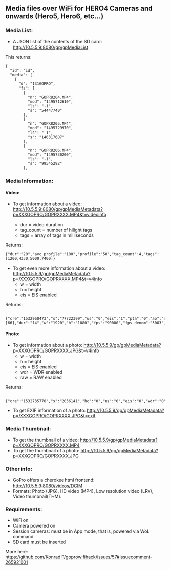 ## Media files over WiFi for HERO4 Cameras and onwards (Hero5, Hero6, etc...)

### Media List:

* A JSON list of the contents of the SD card: http://10.5.5.9:8080/gp/gpMediaList

This returns:

```
{
  "id": "id",
  "media": [
    {
      "d": "131GOPRO",
      "fs": [
        {
          "n": "GOPR8204.MP4",
          "mod": "1495712610",
          "ls": "-1",
          "s": "54447740"
        },
        {
          "n": "GOPR8205.MP4",
          "mod": "1495729970",
          "ls": "-1",
          "s": "146317687"
        },
        {
          "n": "GOPR8206.MP4",
          "mod": "1495730200",
          "ls": "-1",
          "s": "99545292"
        },
```

### Media Information:

#### Video:

* To get information about a video: http://10.5.5.9:8080/gp/gpMediaMetadata?p=XXXGOPRO/GOPRXXXX.MP4&t=videoinfo

	* dur = video duration
	* tag_count = number of hilight tags
	* tags = array of tags in milliseconds

Returns:

```
{"dur":"20","avc_profile":"100","profile":"50","tag_count":4,"tags":[1200,4330,5000,7400]}

```

* To get even more information about a video: http://10.5.5.9/gp/gpMediaMetadata?p=/XXXGOPRO/GOPRXXXX.MP4&t=v4info
	* w = width
	* h = height
	* eis = EIS enabled
	
Returns:

```

{"cre":"1532960473","s":"77722399","us":"0","eis":"1","pta":"0","ao":"auto","tr":"0","mp":"0","gumi":"626e8c5bcde3c8ba1aa1c7220f811b5e","ls":"4601641","cl":"0","hc":"1","hi":[66],"dur":"14","w":"1920","h":"1080","fps":"90000","fps_denom":"3003","prog":"1","subsample":"0"}

```
#### Photo:

* To get information about a photo: http://10.5.5.9/gp/gpMediaMetadata?p=XXXGOPRO/GOPRXXXX.JPG&t=v4info
	* w = width
	* h = height
	* eis = EIS enabled
	* wdr = WDR enabled
	* raw = RAW enabled
	
Returns:

```

{"cre":"1532735778","s":"2036141","hc":"0","us":"0","eis":"0","wdr":"0","raw":"0","tr":"0","gumi":"30029ffca2fb9f9a005f4cf424e6c662","w":"4000","h":"3000"}

```
* To get EXIF information of a photo: http://10.5.5.9/gp/gpMediaMetadata?p=/XXXGOPRO/GOPRXXXX.JPG&t=exif

### Media Thumbnail:

* To get the thumbnail of a video: http://10.5.5.9/gp/gpMediaMetadata?p=XXXGOPRO/GOPRXXXX.MP4
* To get the thumbnail of a photo: http://10.5.5.9/gp/gpMediaMetadata?p=XXXGOPRO/GOPRXXXX.JPG

### Other info:

* GoPro offers a cherokee html frontend: http://10.5.5.9:8080/videos/DCIM
* Formats: Photo (JPG), HD video (MP4), Low resolution video (LRV), Video thumbnail(THM).

### Requirements:

* WiFi on
* Camera powered on
* Session cameras: must be in App mode, that is, powered via WoL command
* SD card must be inserted

More here: 
https://github.com/KonradIT/goprowifihack/issues/57#issuecomment-265921001
